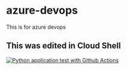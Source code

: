 # azure-devops
This is for azure devops

## This was edited in Cloud Shell

[![Python application test with Github Actions](https://github.com/sannaingtun/azure-devops/actions/workflows/main.yml/badge.svg)](https://github.com/sannaingtun/azure-devops/actions/workflows/main.yml)
